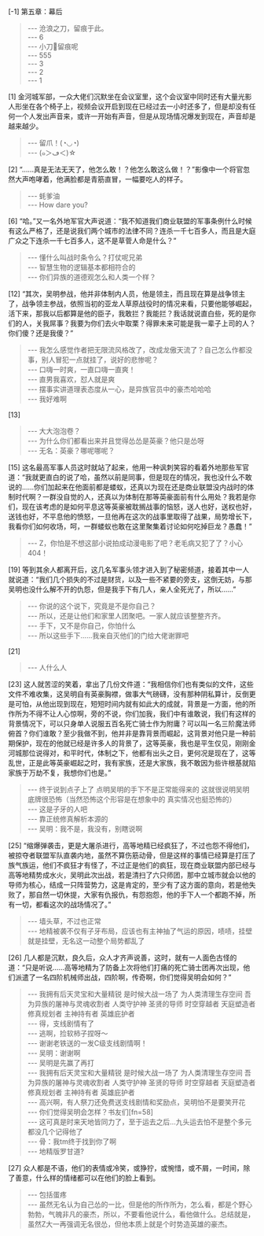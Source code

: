 
[-1] 第五章：幕后
>--- 沧浪之刀，留痕于此。<br>
>--- 6<br>
>--- 小刀🔪留痕呢<br>
>--- 555<br>
>--- 3<br>
>--- 2<br>
>--- 1<br>

[1] 金河城军部，一众大佬们沉默坐在会议室里，这个会议室中同时还有大量光影人形坐在各个椅子上，视频会议开启到现在已经过去一小时还多了，但是却没有任何一个人发出声音来，或许一开始有声音，但是从现场情况爆发到现在，声音却是越来越少。
>--- 留爪！(◔◡◔)<br>
>--- (๑＞ڡ＜)☆<br>

[2] “……真是无法无天了，他怎么敢！？他怎么敢这么做！？”影像中一个将官忽然大声咆哮着，他满脸都是青筋直冒，一幅要吃人的样子。
>--- 蚝爹油<br>
>--- How dare you?<br>

[6] “哈。”又一名外地军官大声说道：“我不知道我们商业联盟的军事条例什么时候有这么严格了，还是说我们两个城市的法律不同？连杀一千七百多人，而且是大庭广众之下连杀一千七百多人，这不是草菅人命是什么？”
>--- 懂什么叫战时条令么？打仗呢兄弟<br>
>--- 智慧生物的逻辑基本都相符合的<br>
>--- 你们异族的道德观怎么和人类一个样？<br>

[12] “其次，吴明参战，他并非体制内人员，他是领主，而且现在算是战争领主了，战争领主参战，依照当初的亚龙人草原战役时的情况来看，只要他能够崛起，活下来，那我以后都算是他的臣子，我敢拦？我能拦？我话就说直白些，死的是你们的人，关我屌事？我要为你们去火中取栗？得罪未来可能是我一辈子上司的人？你们傻？还是我傻？”
>--- 我怎么感觉作者把无限流风格改了，改成龙傲天流了？自己怎么作都没事，别人冒犯一点就挂了，说好的悲惨呢？<br>
>--- 口嗨一时爽，一直口嗨一直爽！<br>
>--- 直男我喜欢，怼人就是爽<br>
>--- 摆事实讲道理表态度从一心，是异族官员中的豪杰哈哈哈<br>
>--- 我好难啊<br>

[13] 
>--- 大大泡泡卷？<br>
>--- 为什么你们都看出来并且觉得怂怂是英豪？他只是怂呀<br>
>--- 无名：英豪？哪呢哪呢？<br>

[15] 这名最高军事人员这时就站了起来，他用一种讽刺笑容的看着外地那些军官道：“我就更直白的说了哈，虽然以前是同事，但是现在的情况，我也没什么不敢说的……你们加起来在他面前都是蝼蚁，还真以为现在还是商业联盟没内战时的体制时代啊？一群没自觉的人，还真以为体制在那等英豪面前有什么用处？我若是你们，现在该考虑的是如何平息这等英豪被耽搁战事的恼怒，送人也好，送权也好，送钱也好，不平息他的愤怒，一旦他再在这次的战事里取得了战果，局势增长下，我看你们如何收场，呵，一群蝼蚁也敢在这里聚集着讨论如何吃掉巨龙？愚蠢！”
>--- Z，你怕是不想这部小说拍成动漫电影了吧？老毛病又犯了了？小心404！<br>

[19] 等到其余人都离开后，这几名军事头领才进入到了秘密频道，接着其中一人就说道：“我们几个损失的不过是财货，以及一些不紧要的旁支，这倒无妨，与那吴明也没什么解不开的仇怨，但是我手下有几人，亲人全死光了，所以……”
>--- 你说的这个说下，究竟是不是你自己？<br>
>--- 所以，还是让他们和家里人团聚吧。一家人就应该整整齐齐。<br>
>--- 手下，又不是你自己，你怕什么<br>
>--- 所以这些手下……我亲自灭他们的门给大佬谢罪吧<br>

[21] 
>--- 人什么人<br>

[23] 这人就苦涩的笑着，拿出了几份文件道：“我相信你们也有类似的文件，这些文件不难收集，这吴明自有英豪胸襟，做事大气磅礴，没有那种阴私算计，反倒更是可怕，从他出现到现在，短短时间内就有如此大的成就，背景是一方面，他的所作所为不得不让人心惊啊，旁的不说，你们加我，我们中有谁敢说，我们有这样的背景情况下，可以只身单人说服五百名死亡骑士作为附庸？可以叫一名三阶魔法师俯首？你们谁敢？至少我做不到，他并非是靠背景而崛起，这背景对他只是一种前期保护，现在的他就已经是许多人的背景了，这等英豪，我也是平生仅见，刚刚金河城那位说得对，和平时代，体制之下，他都有出头之日，更何况是现在了，这等乱世，正是此等英豪崛起之时，我有家族，还是大家族，我不敢因为些许根基就陷家族于万劫不复，我想你们也是。”
>--- 终于说到点子上了 点明吴明的手下不是正常能得来的 这就很说明吴明底牌很恐怖（当然恐怖这个形容是在想象中的 真实情况也挺恐怖的）<br>
>--- 这是子牙的人吧<br>
>--- 靠正统修真解析本源的<br>
>--- 吴明：我不是，我没有，别瞎说啊<br>

[25] “缩爆弹袭击，更是大屠杀进行，高等地精已经疯狂了，不过也怨不得他们，被掠夺者联盟军队直袭内地，虽然不算伤筋动骨，但是这样的事情已经算是打压了族气族运，他们不疯狂才有怪了，不过正是他们的疯狂，现在商业联盟内部已经与高等地精势成水火，吴明此次出战，若是清扫了六只师团，那中立城市就会以他的导师为核心，结成一只阵营势力，这是肯定的，至少有了这方面的意向，若是他失败了，那自然一切休提，大家有仇报仇，有怨抱怨，他的手下人一个都跑不掉，所有一切，都看这次的战场情况了。”
>--- 墙头草，不过也正常<br>
>--- 地精被袭不仅有子牙布局，应该也有主神抽了气运的原因，啧啧，挂壁就是挂壁，无名这一动整个局势都乱了<br>

[26] 几人都是沉默，良久后，众人才齐声说善，这时，就有一人面色古怪的道：“只是听说……高等地精为了防备上次将他们打痛的死亡骑士团再次出现，他们派遣了一名四阶机械师出战，四阶啊，传奇啊，你们觉得吴明会如何？”
>--- 我拥有后天灵宝和大量精锐
是时候大战一场了
为人类清理生存空间
吾为异族的屠神与灵魂收割者
人类守护神
圣贤的导师
时空穿越者
天庭塑造者
修真规划者
主神持有者
英雄庇护者<br>
>--- 得，支线剧情有了<br>
>--- 逃啊，捡软柿子捏呀～<br>
>--- 谢谢老铁送的一发C级支线剧情啊！<br>
>--- 吴明：谢谢啊<br>
>--- 吴明是先赢了再打<br>
>--- 我拥有后天灵宝和大量精锐
是时候大战一场了
为人类清理生存空间
吾为异族的屠神与灵魂收割者
人类守护神
圣贤的导师
时空穿越者
天庭塑造者
修真规划者
主神持有者
英雄庇护者<br>
>--- 高兴啊，有人祭刀还免费送支线剧情和奖励点，吴明怕不是要笑开花<br>
>--- 你们觉得吴明会怎样？书友们[fn=58]<br>
>--- 这可真是时来天地皆同力了，至于运去之后…九头运去怕不是整个多元都没几个记得他了<br>
>--- 骨：我tm终于找到你了啊<br>
>--- 地精版罗甘道?<br>

[27] 众人都是不语，他们的表情或冷笑，或狰狞，或惋惜，或不屑，一时间，除了善意，什么样的情绪都可以在他们的脸上看到。
>--- 包括蛋疼<br>
>--- 虽然无名认为自己怂的一比，但是他的所作所为，怎么看，都是个野心勃勃，气魄非凡的豪杰，所以，不要看他说什么，看他做什么。总结就是，虽然Z大一再强调无名很怂，但他本质上就是个时势造英雄的豪杰。<br>
